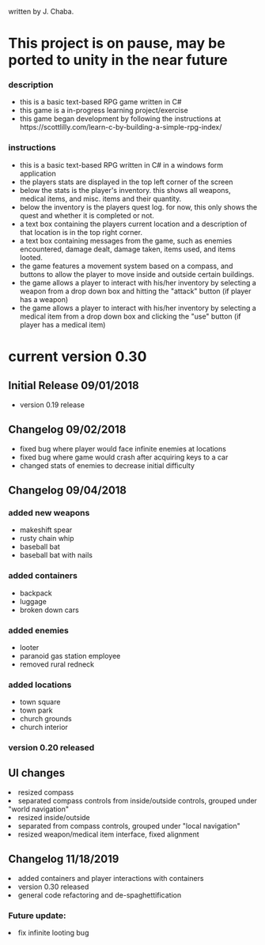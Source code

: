written by J. Chaba.

<h1> This project is on pause, may be ported to unity in the near future </h1>

<h3>description</h3>
<ul>
<li>this is a basic text-based RPG game written in C#</li>
<li>this game is a in-progress learning project/exercise</li>
<li>this game began development by following the instructions at https://scottlilly.com/learn-c-by-building-a-simple-rpg-index/</li>
</ul>

<h3>instructions</h3>
<ul>
<li>this is a basic text-based RPG written in C# in a windows form application</li>

<li>the players stats are displayed in the top left corner of the screen</li>
<li>below the stats is the player's inventory. this shows all weapons, medical items, and misc. items and their quantity.</li>
<li>below the inventory is the players quest log. for now, this only shows the quest and whether it is completed or not.</li>
<li>a text box containing the players current location and a description of that location is in the top right corner.</li>
<li>a text box containing messages from the game, such as enemies encountered, damage dealt, damage taken, items used, and items looted.</li>

<li>the game features a movement system based on a compass, and buttons to allow the player to move inside and outside certain buildings.</li>

<li>the game allows a player to interact with his/her inventory by selecting a weapon from a drop down box and hitting the "attack" button (if player has a weapon)</li>

<li>the game allows a player to interact with his/her inventory by selecting a medical item from a drop down box and clicking the "use" button (if player has a medical item)</li>
</ul>

<h1>current version 0.30</h1>

<h2>Initial Release 09/01/2018</h2>
<ul>
<li>version 0.19 release</li>
</ul>
<h2>Changelog 09/02/2018</h2>
<ul>
<li>fixed bug where player would face infinite enemies at locations</li>
<li>fixed bug where game would crash after acquiring keys to a car</li>
<li>changed stats of enemies to decrease initial difficulty</li>
</ul>
<h2>Changelog 09/04/2018</h2>

<h3>added new weapons</h3>
<ul>
<li>makeshift spear</li>
<li>rusty chain whip</li>
<li>baseball bat</li>
<li>baseball bat with nails</li>
</ul>
<h3>added containers</h3>
<ul>
<li>backpack</li>
<li>luggage</li>
<li>broken down cars</li>
</ul>
<h3>added enemies</h3>
<ul>
<li>looter</li>
<li>paranoid gas station employee</li>
<li>removed rural redneck</li>
</ul>
<h3>added locations</h3>
<ul>
<li>town square</li>
<li>town park</li>
<li>church grounds</li>
<li>church interior</li>
</ul>
<h3>version 0.20 released</h3>

<h2>UI changes</h2>
<li>resized compass</li>
	<li>separated compass controls from inside/outside controls, grouped under "world navigation"</li>
<li>resized inside/outside</li>
	<li>separated from compass controls, grouped under "local navigation"</li>
<li>resized weapon/medical item interface, fixed alignment</li>

<h2>Changelog 11/18/2019</h2>
<li>added containers and player interactions with containers</li>
<li>version 0.30 released</li>
<li>general code refactoring and de-spaghettification</li>
</ul>

<h3>Future update:</h3>
<li>fix infinite looting bug</li>
